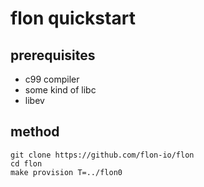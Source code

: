 
# flon quickstart

## prerequisites

* c99 compiler
* some kind of libc
* libev

## method

```
git clone https://github.com/flon-io/flon
cd flon
make provision T=../flon0
```

